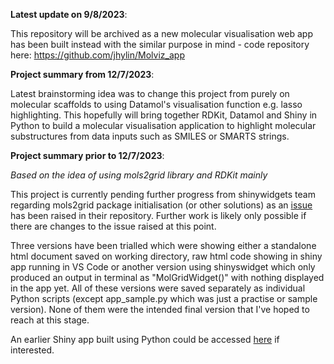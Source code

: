 **Latest update on 9/8/2023**:

This repository will be archived as a new molecular visualisation web app has been built instead with the similar purpose in mind - code repository here: https://github.com/jhylin/Molviz_app

**Project summary from 12/7/2023**:

Latest brainstorming idea was to change this project from purely on molecular scaffolds to using Datamol's visualisation function e.g. lasso highlighting. This hopefully will bring together RDKit, Datamol and Shiny in Python to build a molecular visualisation application to highlight molecular substructures from data inputs such as SMILES or SMARTS strings.

**Project summary prior to 12/7/2023**:

*Based on the idea of using mols2grid library and RDKit mainly*

This project is currently pending further progress from shinywidgets team regarding mols2grid package initialisation (or other solutions) as an [issue](https://github.com/rstudio/py-shinywidgets/issues/55) has been raised in their repository. Further work is likely only possible if there are changes to the issue raised at this point.

Three versions have been trialled which were showing either a standalone html document saved on working directory, raw html code showing in shiny app running in VS Code or another version using shinyswidget which only produced an output in terminal as "MolGridWidget()" with nothing displayed in the app yet. All of these versions were saved separately as individual Python scripts (except app_sample.py which was just a practise or sample version). None of them were the intended final version that I've hoped to reach at this stage.

An earlier Shiny app built using Python could be accessed [here](https://github.com/jhylin/Python_shiny_app/blob/main/app.py) if interested.
